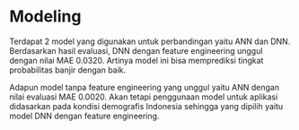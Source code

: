 # **Modeling**
Terdapat 2 model yang digunakan untuk perbandingan yaitu ANN dan DNN. Berdasarkan hasil evaluasi, DNN dengan feature engineering unggul dengan nilai MAE 0.0320. Artinya model ini bisa memprediksi tingkat probabilitas banjir dengan baik.

Adapun model tanpa feature engineering yang unggul yaitu ANN dengan nilai evaluasi MAE 0.0020. Akan tetapi penggunaan model untuk aplikasi didasarkan pada kondisi demografis Indonesia sehingga yang dipilih yaitu model DNN dengan feature engineering.

